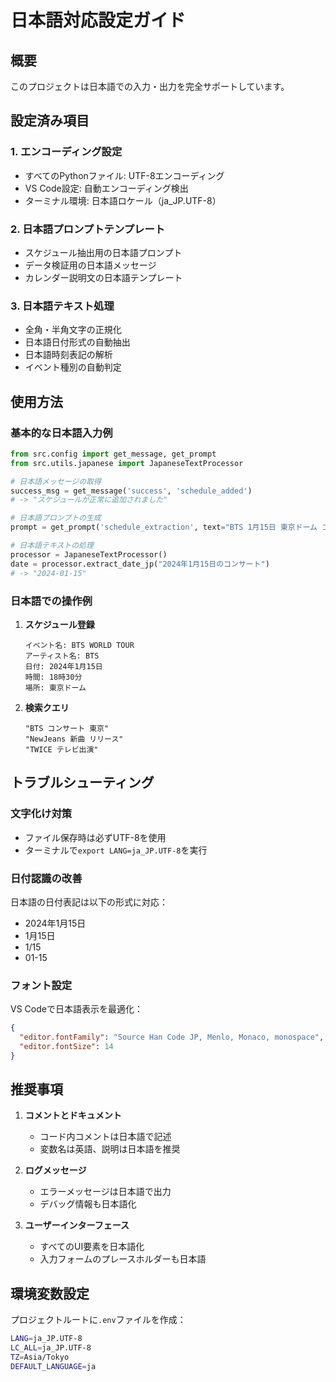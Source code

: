 # 日本語対応設定ガイド

## 概要
このプロジェクトは日本語での入力・出力を完全サポートしています。

## 設定済み項目

### 1. エンコーディング設定
- すべてのPythonファイル: UTF-8エンコーディング
- VS Code設定: 自動エンコーディング検出
- ターミナル環境: 日本語ロケール（ja_JP.UTF-8）

### 2. 日本語プロンプトテンプレート
- スケジュール抽出用の日本語プロンプト
- データ検証用の日本語メッセージ
- カレンダー説明文の日本語テンプレート

### 3. 日本語テキスト処理
- 全角・半角文字の正規化
- 日本語日付形式の自動抽出
- 日本語時刻表記の解析
- イベント種別の自動判定

## 使用方法

### 基本的な日本語入力例

```python
from src.config import get_message, get_prompt
from src.utils.japanese import JapaneseTextProcessor

# 日本語メッセージの取得
success_msg = get_message('success', 'schedule_added')
# -> "スケジュールが正常に追加されました"

# 日本語プロンプトの生成
prompt = get_prompt('schedule_extraction', text="BTS 1月15日 東京ドーム コンサート")

# 日本語テキストの処理
processor = JapaneseTextProcessor()
date = processor.extract_date_jp("2024年1月15日のコンサート")
# -> "2024-01-15"
```

### 日本語での操作例

1. **スケジュール登録**
   ```
   イベント名: BTS WORLD TOUR
   アーティスト名: BTS
   日付: 2024年1月15日
   時間: 18時30分
   場所: 東京ドーム
   ```

2. **検索クエリ**
   ```
   "BTS コンサート 東京"
   "NewJeans 新曲 リリース"
   "TWICE テレビ出演"
   ```

## トラブルシューティング

### 文字化け対策
- ファイル保存時は必ずUTF-8を使用
- ターミナルで`export LANG=ja_JP.UTF-8`を実行

### 日付認識の改善
日本語の日付表記は以下の形式に対応：
- 2024年1月15日
- 1月15日
- 1/15
- 01-15

### フォント設定
VS Codeで日本語表示を最適化：
```json
{
  "editor.fontFamily": "Source Han Code JP, Menlo, Monaco, monospace",
  "editor.fontSize": 14
}
```

## 推奨事項

1. **コメントとドキュメント**
   - コード内コメントは日本語で記述
   - 変数名は英語、説明は日本語を推奨

2. **ログメッセージ**
   - エラーメッセージは日本語で出力
   - デバッグ情報も日本語化

3. **ユーザーインターフェース**
   - すべてのUI要素を日本語化
   - 入力フォームのプレースホルダーも日本語

## 環境変数設定

プロジェクトルートに`.env`ファイルを作成：
```bash
LANG=ja_JP.UTF-8
LC_ALL=ja_JP.UTF-8
TZ=Asia/Tokyo
DEFAULT_LANGUAGE=ja
```